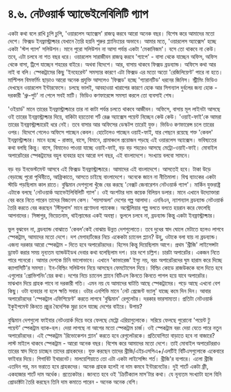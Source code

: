 # ৪.৬. নেটওয়ার্ক অ্যাভেইলেবিলিটি গ্যাপ

একটা কথা বলে রাখি চুপি চুপি, 'ওয়ারলেস অ্যাক্সেস' রাজত্ব করবে আরো অনেক বছর। বিশেষ করে আমাদের মতো দেশে। ফিক্সড ইনফ্রাস্ট্রাক্চার যেখানে তৈরি হয়নি শুরুর প্ল্যানিংয়ের অভাবে। আমার মতে, 'ওয়ারলেস অ্যাক্সেস' হচ্ছে একটা 'স্টপ গ্যাপ' সলিউশন। মানে পুরো সলিউশন না আসা পর্যন্ত একটা 'মেকানিজম'। বসে তো থাকবে না কেউ। তবে, এটা চলবে না শত বছর ধরে। ওয়ারলেস সারাজীবন রাজত্ব করবে 'গ্যাপে' - বাসা থেকে যাচ্ছেন অফিস, অফিস থেকে বাসা, ট্রিপে যাচ্ছেন শহরের বাইরে। অথবা বিদেশে। আর, বাসায় থাকবে ফিক্সড ব্রডব্যান্ড। অফিসে কথা আর নাই বা বলি। স্পেকট্রামের কিছু 'ইনহেরেন্ট' সমস্যার কারণে এটা ফিক্সড এর মতো অতো 'রেজিলিয়েণ্ট' পারে না হতে। মাল্টিপল বিমফর্মিং ছাড়াও আরো অনেক প্রযুক্তি আসলেও 'ফিক্সড' হচ্ছে 'গ্যারানটিড' ধরনের জিনিস। স্ট্রীমিং ভিডিও দেখছেন ওয়ারলেস ইন্টারফেসে। চলছে ভালই, আবহাওয়া খারাপের কারণে হোক আর সিগন্যাল দুর্বলের জন্য হোক - দরকারী 'থ্রু-পুট' না পেলে সবই মাটি। ভিডিও কণফারেন্সে সমস্যা করলে তো ব্যবসাই শেষ।

'ওইয়ার্ড' মানে তারের ইনফ্রাস্ট্রাক্চারে তার না কাটা পর্যন্ত চলতে থাকবে আজীবন। অফিসে, বাসায় মূল লাইনটা আসছে ওই তারের ইনফ্রাস্ট্রাক্চার দিয়ে, বাকিটা হয়তোবা শর্ট রেঞ্জ অ্যাক্সেস পয়েন্ট নিচ্ছেন কেউ কেউ। 'ওয়াই-ফাই'কে আমরা তারের ইনফ্রাস্ট্রাক্চারেই ধরে নেই। তবে বাসার আর অফিসের ডেস্কটপ তারেই যুক্ত। ভিডিও কণফারেন্স চলে তারের ওপর। বিদেশে গেলেও অফিসে পাচ্ছেন কেবল। হোটেলেও পাচ্ছেন ওয়াই-ফাই, যার পেছনে রয়েছে শক্ত 'কেবল' ইনফ্রাস্ট্রাক্চার। মানে হচ্ছে - রাস্তায়, বাসে, বিমানে, গ্রামাঞ্চলে প্রয়োজন পড়ছে এই ওয়ারলেস অ্যাক্সেস। ভবিষ্যতের কথা বলছি কিন্তু। বাসে, বিমানেও পাওয়া যাচ্ছে ওয়াই-ফাই, বড় বড় শহরেও আসছে মেট্রো-ওয়াই-ফাই। মোবাইল অপারেটরের স্পেকট্রামের বহুল ব্যবহার হবে আরো দশ বছর, এই বাংলাদেশে। সংখ্যায় বলবো সামনে।

বড় বড় ইনভেস্টমেন্ট আসবে এই ফিক্সড ইনফ্রাস্ট্রাক্চারে। আমাদের এই বাংলাদেশে। আসতেই হবে। টাকা উড়ে বেড়াচ্ছে পুরো পৃথিবীতে, আফ্রিকাতে, আসতে চাইছে বাংলাদেশে। অনেকে জানে না নীতিমালা। বিশ্ব ব্যাংকের একটা স্টাডি পড়ছিলাম কাল রাতে। বুদ্ধিমান দেশগুলো খুঁজে বের করছে 'নেক্সট জেনারেশন নেটওয়ার্ক গ্যাপ'। মার্কিন যুক্তরাষ্ট্র এটাকে বলছে 'নেটওয়ার্ক অ্যাভেইলিবিলিটি গ্যাপ'। ওই অংশটার দাম কয়েক বিলিয়ন ডলার। মানে এখানে উদ্যোক্তারা বের করে নিতে পারেন তাদের বিজনেস কেস। 'পয়সাঅলা' দেশের গল্প আলাদা। এনবিএন, ন্যাশন্যাল ব্রডব্যান্ড নেটওয়ার্ক তৈরি করতে বের করছেন 'স্টিমুলাস' মানে প্রণোদনা প্যাকেজ। অস্ট্রেলিয়ার গল্প বলতে বলতে হয়রান করে ফেলেছি আপনাদের। সিঙ্গাপুর, ভিয়েতনাম, থাইল্যান্ডের একই অবস্থা। ভুললে চলবে না, ব্রডব্যান্ড কিন্তু একটা ইনফ্রাস্ট্রাক্চার।

ভুল বুঝবেন না, ব্রডব্যান্ড বোঝাতে 'কেবল'কেই বোঝায় উন্নত দেশগুলোতে। তবে দুধের স্বাদ ঘোলে মেটাতে হলেও লাগবে স্পেকট্রাম, আমাদের মতো দেশে। দশ মেগাহার্টজের নিচে একেকটা চ্যানেল প্ল্যান? উহু, ওটাকে বলা যায় না ব্রডব্যান্ড। এজন্য দরকার আরো স্পেকট্রাম - দিতে হবে অপারেটরদের। হিসেব কিন্তু দিয়েছিলাম আগে। প্রথম 'থ্রীজি' লাইসেন্সটা ড্রাফট করার সময় নূন্যতম ব্যান্ডউইডথ দেবার কথা বলেছিলাম দশ। চার দশে চল্লিশ। চারটা অপারেটর। একজন নিতে পারে পনেরো। আমার দেশকে চিনি ভালোভাবে। এখানে 'কাভারেজ' ইস্যু নয়, বরং অপারেটরদের ঘুম হারাম করে দিচ্ছে ক্যাপাসিটি'র সমস্যা। ইন-বিল্ডিং সলিউশন নিয়ে আসছেন ফেমটোসেল দিয়ে। বিল্ডিং কোডে রাজউককে বলে দিতে হবে এগুলোর 'প্রোভিশনিং'য়ের কথা। দশের নিচে চ্যানেল প্ল্যানে বিটিএস কিনতে কিনতে পাগল হয়ে যাবে অপারেটর। মাঝখান দিয়ে গ্রাহক পাবে না দরকারী গতি। এমন নয় যে আমাদের ঘাটতি আছে স্পেকট্রামের। পড়ে আছে এখনো বেশ কিছু। ওটা ব্যবহার না হলে ক্ষতি সবার। ওটার এনপিভি মানে 'নেট প্রেজেন্ট ভ্যালু' যাচ্ছে কমে দিন দিন। আবার অপারেটরদের 'স্পেকট্রাল এফিশিয়েণ্ট' করতে লাগবে 'বুদ্ধিমান' রেগুলেটর। দরকার ভারসাম্যতা। প্রতিটা নেটওয়ার্ক ইকুইপমেন্ট কিনতে প্রচুর বৈদেশিক মুদ্রা চলে যাচ্ছে দেশের বাইরে। উপায়?

বুদ্ধিমান দেশগুলো ফাইবার নেটওয়ার্ক দিয়ে ভরে ফেলছে মেট্রো এরিয়াগুলোকে। সরিয়ে ফেলছে পুরোনো 'পয়েন্ট টু পয়েন্ট' স্পেকট্রাম ব্যাক-হল। দেয়া লাগছে না আগের মতো স্পেকট্রাম চার্জ। ওই স্পেকট্রাম বরং দেয়া যেতে পারে নতুন অপারেটরদের। এই স্পেকট্রাম 'রিভোকেশন প্ল্যান' করতে হবে রেগুলেটরকে। প্রতিযোগিতা বাড়াতে হবে না বাজারে? লাস্ট মাইলে থাকবে স্পেকট্রাম - আরো অনেক বছর। বিশেষ করে আমাদের মতো দেশে। তাই মোবাইল অপারেটররাও তারের স্বাদ দিতে চাচ্ছেন তাদের গ্রাহকদের। যুক্ত করছেন তাদের থ্রীজি/এইচএসপিএ+/এলটিই বিটিএসগুলোকে একেবারে ফাইবার দিয়ে। গিগাবিট ইথারনেট। মালয়েশিয়াতে তো এটা একটা লাইসেন্সিং শর্ত। থ্রীজি'র ব্যপারে। এলো থ্রীজি এতদিন পর, মন ভরাতে হবে গ্রাহকদের। অনেক গ্রাহক হলেই না দাম কমবে ইন্টারনেটের। দুই শার্টে একটা ফ্রী, একহাজার শার্টে দাম অর্ধেক। প্রত্যেকটার। জানতে হবে ওই 'ক্রিটিক্যাল মাস'টার কথা। যে নূন্যতম সংখ্যাটা হলে যিনি প্রোডাক্টটা তৈরি করছেন তিনি দাম কমাতে পারেন - অনেক অনেক বেশি।

